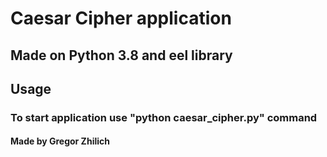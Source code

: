 # Caesar Cipher application

## Made on Python 3.8 and eel library

## Usage

### To start application use "python caesar_cipher.py" command

#### Made by Gregor Zhilich
